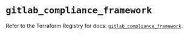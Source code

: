 # `gitlab_compliance_framework`

Refer to the Terraform Registry for docs: [`gitlab_compliance_framework`](https://registry.terraform.io/providers/gitlabhq/gitlab/17.4.0/docs/resources/compliance_framework).
